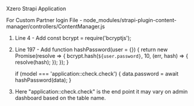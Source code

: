 Xzero Strapi Application

For Custom Partner login 
File - node_modules/strapi-plugin-content-manager/controllers/ContentManager.js
1. Line 4 - Add const bcrypt = require('bcryptjs');
2. Line 197 - Add 
    function hashPassword(user = {}) {
      return new Promise(resolve => {
        bcrypt.hash(`${user.password}`, 10, (err, hash) => {
          resolve(hash);
        });
      });
    }

    if (model === 'application::check.check') {
      data.password = await hashPassword(data);
    }
3. Here "application::check.check" is the end point it may vary on admin dashboard based on the table name.